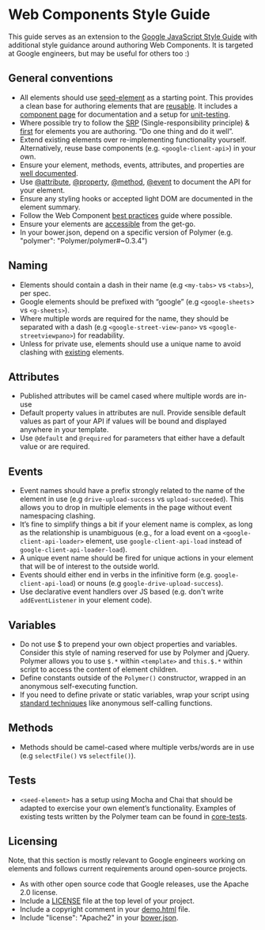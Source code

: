 # Web Components Style Guide

This guide serves as an extension to the [Google JavaScript Style Guide](http://google-styleguide.googlecode.com/svn/trunk/javascriptguide.xml) with additional style guidance around authoring Web Components. It is targeted at Google engineers, but may be useful for others too :)

## General conventions

* All elements should use [seed-element](https://github.com/PolymerLabs/seed-element) as a starting point. This provides a clean base for authoring elements that are [reusable](http://www.polymer-project.org/docs/start/reusableelements.html). It includes a [component page](http://polymerlabs.github.io/seed-element) for documentation and a setup for [unit-testing](https://github.com/PolymerLabs/seed-element/tree/master/tests).
* Where possible try to follow the [SRP](http://en.wikipedia.org/wiki/Single_responsibility_principle) (Single-responsibility principle) & [first](http://addyosmani.com/first) for elements you are authoring. “Do one thing and do it well”.
* Extend existing elements over re-implementing functionality yourself. Alternatively, reuse base components (e.g. `<google-client-api>`) in your own.
* Ensure your element, methods, events, attributes, and properties are [well documented](http://googlewebcomponents.github.io/google-signin/components/google-signin/).
* Use [@attribute](https://github.com/GoogleWebComponents/google-signin/blob/master/google-signin.html#L260), [@property](https://github.com/GoogleWebComponents/google-sheets/blob/master/google-sheets.html#L166), [@method](https://github.com/GoogleWebComponents/google-analytics/blob/master/google-analytics-base.html#L84), [@event](https://github.com/GoogleWebComponents/google-signin/blob/master/google-signin.html#L160) to document the API for your element. 
* Ensure any styling hooks or accepted light DOM are documented in the element summary.
* Follow the Web Component [best practices](http://webcomponents.org/articles/web-components-best-practices/) guide where possible.
* Ensure your elements are [accessible](http://www.polymer-project.org/articles/accessible-web-components.html) from the get-go. 
* In your bower.json, depend on a specific version of Polymer (e.g. "polymer": "Polymer/polymer#~0.3.4")

## Naming

* Elements should contain a dash in their name (e.g `<my-tabs>` vs `<tabs>`), per spec.
* Google elements should be prefixed with “google” (e.g `<google-sheets`> vs `<g-sheets>`).
* Where multiple words are required for the name, they should be separated with a dash (e.g `<google-street-view-pano>` vs `<google-streetviewpano>`) for readability.
* Unless for private use, elements should use a unique name to avoid clashing with [existing](https://github.com/GoogleWebComponents) elements.

## Attributes

* Published attributes will be camel cased where multiple words are in-use
* Default property values in attributes are null. Provide sensible default values as part of your API if values will be bound and displayed anywhere in your template.
* Use `@default` and `@required` for parameters that either have a default value or are required.


## Events

* Event names should have a prefix strongly related to the name of the element in use (e.g `drive-upload-success` vs `upload-succeeded`). This allows you to drop in multiple elements in the page without event namespacing clashing.
* It’s fine to simplify things a bit if your element name is complex, as long as the relationship is unambiguous (e.g., for a load event on a `<google-client-api-loader>` element, use `google-client-api-load` instead of `google-client-api-loader-load`).
* A unique event name should be fired for unique actions in your element that will be of interest to the outside world.
* Events should either end in verbs in the infinitive form (e.g. `google-client-api-load`) or nouns (e.g `google-drive-upload-success`).
* Use declarative event handlers over JS based (e.g. don't write `addEventListener` in your element code).

## Variables

* Do not use $ to prepend your own object properties and variables. Consider this style of naming reserved for use by Polymer and jQuery. Polymer allows you to use `$.*` within `<template>` and `this.$.*` within script to access the content of element children.
* Define constants outside of the `Polymer()` constructor, wrapped in an anonymous self-executing function.
* If you need to define private or static variables, wrap your script using [standard techniques](http://www.polymer-project.org/docs/polymer/polymer.html#static) like anonymous self-calling functions.

## Methods

* Methods should be camel-cased where multiple verbs/words are in use (e.g `selectFile()` vs `selectfile()`).

## Tests

* `<seed-element>` has a setup using Mocha and Chai that should be adapted to exercise your own element’s functionality. Examples of existing tests written by the Polymer team can be found in [core-tests](https://github.com/Polymer/core-tests).

## Licensing

Note, that this section is mostly relevant to Google engineers working on elements and follows current requirements around open-source projects.

* As with other open source code that Google releases, use the Apache 2.0 license.
* Include a [LICENSE](https://github.com/GoogleWebComponents/google-chart/blob/master/LICENSE) file at the top level of your project.
* Include a copyright comment in your [demo.html](https://github.com/GoogleWebComponents/google-youtube/blob/master/demo.html#L2) file.
* Include "license": "Apache2" in your [bower.json](https://github.com/GoogleWebComponents/google-youtube/blob/master/bower.json#L10).
